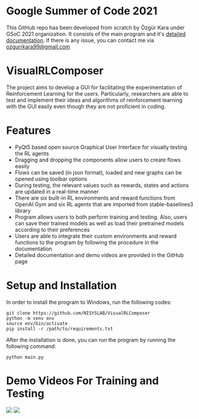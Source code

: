 # Google Summer of Code 2021
This GitHub repo has been developed from scratch by Özgür Kara under GSoC 2021 organization. It consists of the main program and it's [detailed documentation](https://github.com/NISYSLAB/VisualRLComposer/blob/main/documentation.pdf). If there is any issue, you can contact me via ozgurrkara99@gmail.com  

# VisualRLComposer
The project aims to develop a GUI for facilitating the experimentation of Reinforcement Learning for the users. Particularly, researchers are able to test and implement their ideas and algorithms of reinforcement learning with the GUI easily even though they are not proficient in coding.

# Features
* PyQt5 based open source Graphical User Interface for visually testing the RL agents
* Dragging and dropping the components allow users to create flows easily
* Flows can be saved (in json format), loaded and new graphs can be opened using toolbar options
* During testing, the relevant values such as rewards, states and actions are updated in a real-time manner
* There are six built-in RL environments and reward functions from OpenAI Gym and six RL agents that are imported from stable-baselines3 library
* Program allows users to both perform training and testing. Also, users can save their trained models as well as load their pretrained models according to their preferences
* Users are able to integrate their custom environments and reward functions to the program by following the procedure in the documentation
* Detailed documentation and demo videos are provided in the GitHub page

# Setup and Installation
In order to install the program to Windows, run the following codes:
```
git clone https://github.com/NISYSLAB/VisualRLComposer
python -m venv env
source env/bin/activate
pip install -r /path/to/requirements.txt
```
After the installation is done, you can run the program by running the following command:
```
python main.py
```

# Demo Videos For Training and Testing

![](https://github.com/NISYSLAB/VisualRLComposer/blob/main/assets/demo1.gif)
![](https://github.com/NISYSLAB/VisualRLComposer/blob/main/assets/demo2.gif)
